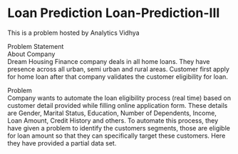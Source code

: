 # Loan Prediction Loan-Prediction-III
This is a problem hosted by Analytics Vidhya

Problem Statement  
About Company  
Dream Housing Finance company deals in all home loans. They have presence across all urban, semi urban and rural areas. Customer first apply for home loan after that company validates the customer eligibility for loan.

Problem  
Company wants to automate the loan eligibility process (real time) based on customer detail provided while filling online application form. These details are Gender, Marital Status, Education, Number of Dependents, Income, Loan Amount, Credit History and others. To automate this process, they have given a problem to identify the customers segments, those are eligible for loan amount so that they can specifically target these customers. Here they have provided a partial data set.

